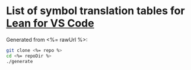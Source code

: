 # List of symbol translation tables for [Lean for VS Code](https://github.com/leanprover/vscode-lean)

Generated from <%= rawUrl %>:

```bash
git clone <%= repo %>
cd <%= repoDir %>
./generate
```

<!--- %%TOC%% --->

